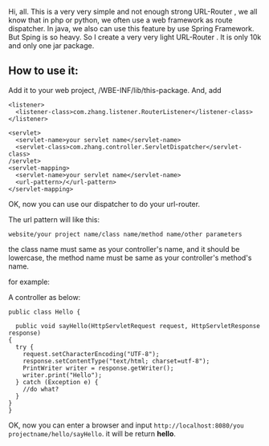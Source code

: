 Hi, all. This is a very very simple and not enough strong URL-Router
, we all know that in php or python, we often use a web framework as
route dispatcher. In java, we also can use this feature by use Spring
Framework. But Sping is so heavy. So I create a very very light URL-Router
. It is only 10k and only one jar package.

How to use it:
--------------------------------------
Add it to your web project, /WBE-INF/lib/this-package. And, add
```
<listener> 
  <listener-class>com.zhang.listener.RouterListener</listener-class> 
</listener> 
       
<servlet>
  <servlet-name>your servlet name</servlet-name>
  <servlet-class>com.zhang.controller.ServletDispatcher</servlet-class>
/servlet>
<servlet-mapping>
  <servlet-name>your servlet name</servlet-name>
  <url-pattern>/</url-pattern>
</servlet-mapping>
```

OK, now you can use our dispatcher to do your url-router.

The url pattern will like this:
```
website/your project name/class name/method name/other parameters
```

the class name must same as your controller's name, and it should 
be lowercase, the method name must be same as your controller's 
method's name.

for example:

A controller as below:

```
public class Hello {

  public void sayHello(HttpServletRequest request, HttpServletResponse response)
{
  try {
    request.setCharacterEncoding("UTF-8");
    response.setContentType("text/html; charset=utf-8");
    PrintWriter writer = response.getWriter();
    writer.print("Hello");
  } catch (Exception e) {
    //do what?
  }
}
}
```

OK, now you can enter a browser and input `http://localhost:8080/you projectname/hello/sayHello`. it will be return **hello**.


